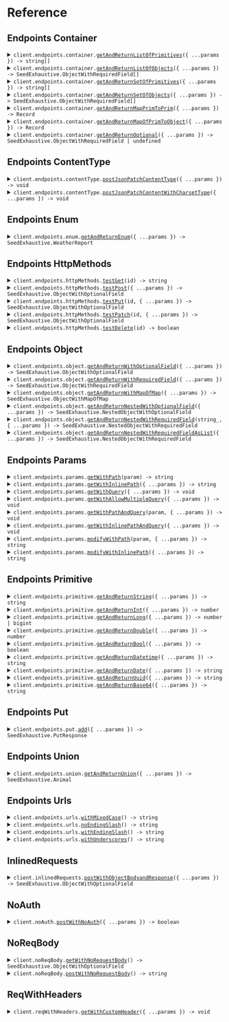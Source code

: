 # Reference
## Endpoints Container
<details><summary><code>client.endpoints.container.<a href="/src/api/resources/endpoints/resources/container/client/Client.ts">getAndReturnListOfPrimitives</a>({ ...params }) -> string[]</code></summary>
<dl>
<dd>

#### 🔌 Usage

<dl>
<dd>

<dl>
<dd>

```typescript
await client.endpoints.container.getAndReturnListOfPrimitives(["string", "string"]);

```
</dd>
</dl>
</dd>
</dl>

#### ⚙️ Parameters

<dl>
<dd>

<dl>
<dd>

**request:** `string[]` 
    
</dd>
</dl>

<dl>
<dd>

**requestOptions:** `Container.RequestOptions` 
    
</dd>
</dl>
</dd>
</dl>


</dd>
</dl>
</details>

<details><summary><code>client.endpoints.container.<a href="/src/api/resources/endpoints/resources/container/client/Client.ts">getAndReturnListOfObjects</a>({ ...params }) -> SeedExhaustive.ObjectWithRequiredField[]</code></summary>
<dl>
<dd>

#### 🔌 Usage

<dl>
<dd>

<dl>
<dd>

```typescript
await client.endpoints.container.getAndReturnListOfObjects([{
        string: "string"
    }, {
        string: "string"
    }]);

```
</dd>
</dl>
</dd>
</dl>

#### ⚙️ Parameters

<dl>
<dd>

<dl>
<dd>

**request:** `SeedExhaustive.ObjectWithRequiredField[]` 
    
</dd>
</dl>

<dl>
<dd>

**requestOptions:** `Container.RequestOptions` 
    
</dd>
</dl>
</dd>
</dl>


</dd>
</dl>
</details>

<details><summary><code>client.endpoints.container.<a href="/src/api/resources/endpoints/resources/container/client/Client.ts">getAndReturnSetOfPrimitives</a>({ ...params }) -> string[]</code></summary>
<dl>
<dd>

#### 🔌 Usage

<dl>
<dd>

<dl>
<dd>

```typescript
await client.endpoints.container.getAndReturnSetOfPrimitives(["string"]);

```
</dd>
</dl>
</dd>
</dl>

#### ⚙️ Parameters

<dl>
<dd>

<dl>
<dd>

**request:** `string[]` 
    
</dd>
</dl>

<dl>
<dd>

**requestOptions:** `Container.RequestOptions` 
    
</dd>
</dl>
</dd>
</dl>


</dd>
</dl>
</details>

<details><summary><code>client.endpoints.container.<a href="/src/api/resources/endpoints/resources/container/client/Client.ts">getAndReturnSetOfObjects</a>({ ...params }) -> SeedExhaustive.ObjectWithRequiredField[]</code></summary>
<dl>
<dd>

#### 🔌 Usage

<dl>
<dd>

<dl>
<dd>

```typescript
await client.endpoints.container.getAndReturnSetOfObjects([{
        string: "string"
    }]);

```
</dd>
</dl>
</dd>
</dl>

#### ⚙️ Parameters

<dl>
<dd>

<dl>
<dd>

**request:** `SeedExhaustive.ObjectWithRequiredField[]` 
    
</dd>
</dl>

<dl>
<dd>

**requestOptions:** `Container.RequestOptions` 
    
</dd>
</dl>
</dd>
</dl>


</dd>
</dl>
</details>

<details><summary><code>client.endpoints.container.<a href="/src/api/resources/endpoints/resources/container/client/Client.ts">getAndReturnMapPrimToPrim</a>({ ...params }) -> Record<string, string></code></summary>
<dl>
<dd>

#### 🔌 Usage

<dl>
<dd>

<dl>
<dd>

```typescript
await client.endpoints.container.getAndReturnMapPrimToPrim({
    "string": "string"
});

```
</dd>
</dl>
</dd>
</dl>

#### ⚙️ Parameters

<dl>
<dd>

<dl>
<dd>

**request:** `Record<string, string>` 
    
</dd>
</dl>

<dl>
<dd>

**requestOptions:** `Container.RequestOptions` 
    
</dd>
</dl>
</dd>
</dl>


</dd>
</dl>
</details>

<details><summary><code>client.endpoints.container.<a href="/src/api/resources/endpoints/resources/container/client/Client.ts">getAndReturnMapOfPrimToObject</a>({ ...params }) -> Record<string, SeedExhaustive.ObjectWithRequiredField></code></summary>
<dl>
<dd>

#### 🔌 Usage

<dl>
<dd>

<dl>
<dd>

```typescript
await client.endpoints.container.getAndReturnMapOfPrimToObject({
    "string": {
        string: "string"
    }
});

```
</dd>
</dl>
</dd>
</dl>

#### ⚙️ Parameters

<dl>
<dd>

<dl>
<dd>

**request:** `Record<string, SeedExhaustive.ObjectWithRequiredField>` 
    
</dd>
</dl>

<dl>
<dd>

**requestOptions:** `Container.RequestOptions` 
    
</dd>
</dl>
</dd>
</dl>


</dd>
</dl>
</details>

<details><summary><code>client.endpoints.container.<a href="/src/api/resources/endpoints/resources/container/client/Client.ts">getAndReturnOptional</a>({ ...params }) -> SeedExhaustive.ObjectWithRequiredField | undefined</code></summary>
<dl>
<dd>

#### 🔌 Usage

<dl>
<dd>

<dl>
<dd>

```typescript
await client.endpoints.container.getAndReturnOptional({
    string: "string"
});

```
</dd>
</dl>
</dd>
</dl>

#### ⚙️ Parameters

<dl>
<dd>

<dl>
<dd>

**request:** `SeedExhaustive.ObjectWithRequiredField` 
    
</dd>
</dl>

<dl>
<dd>

**requestOptions:** `Container.RequestOptions` 
    
</dd>
</dl>
</dd>
</dl>


</dd>
</dl>
</details>

## Endpoints ContentType
<details><summary><code>client.endpoints.contentType.<a href="/src/api/resources/endpoints/resources/contentType/client/Client.ts">postJsonPatchContentType</a>({ ...params }) -> void</code></summary>
<dl>
<dd>

#### 🔌 Usage

<dl>
<dd>

<dl>
<dd>

```typescript
await client.endpoints.contentType.postJsonPatchContentType({
    string: "string",
    integer: 1,
    long: BigInt("1000000"),
    double: 1.1,
    bool: true,
    datetime: "2024-01-15T09:30:00Z",
    date: "2023-01-15",
    uuid: "d5e9c84f-c2b2-4bf4-b4b0-7ffd7a9ffc32",
    base64: "SGVsbG8gd29ybGQh",
    list: ["list", "list"],
    set: ["set"],
    map: {
        1: "map"
    },
    bigint: BigInt("1000000")
});

```
</dd>
</dl>
</dd>
</dl>

#### ⚙️ Parameters

<dl>
<dd>

<dl>
<dd>

**request:** `SeedExhaustive.ObjectWithOptionalField` 
    
</dd>
</dl>

<dl>
<dd>

**requestOptions:** `ContentType.RequestOptions` 
    
</dd>
</dl>
</dd>
</dl>


</dd>
</dl>
</details>

<details><summary><code>client.endpoints.contentType.<a href="/src/api/resources/endpoints/resources/contentType/client/Client.ts">postJsonPatchContentWithCharsetType</a>({ ...params }) -> void</code></summary>
<dl>
<dd>

#### 🔌 Usage

<dl>
<dd>

<dl>
<dd>

```typescript
await client.endpoints.contentType.postJsonPatchContentWithCharsetType({
    string: "string",
    integer: 1,
    long: BigInt("1000000"),
    double: 1.1,
    bool: true,
    datetime: "2024-01-15T09:30:00Z",
    date: "2023-01-15",
    uuid: "d5e9c84f-c2b2-4bf4-b4b0-7ffd7a9ffc32",
    base64: "SGVsbG8gd29ybGQh",
    list: ["list", "list"],
    set: ["set"],
    map: {
        1: "map"
    },
    bigint: BigInt("1000000")
});

```
</dd>
</dl>
</dd>
</dl>

#### ⚙️ Parameters

<dl>
<dd>

<dl>
<dd>

**request:** `SeedExhaustive.ObjectWithOptionalField` 
    
</dd>
</dl>

<dl>
<dd>

**requestOptions:** `ContentType.RequestOptions` 
    
</dd>
</dl>
</dd>
</dl>


</dd>
</dl>
</details>

## Endpoints Enum
<details><summary><code>client.endpoints.enum.<a href="/src/api/resources/endpoints/resources/enum/client/Client.ts">getAndReturnEnum</a>({ ...params }) -> SeedExhaustive.WeatherReport</code></summary>
<dl>
<dd>

#### 🔌 Usage

<dl>
<dd>

<dl>
<dd>

```typescript
await client.endpoints.enum.getAndReturnEnum("SUNNY");

```
</dd>
</dl>
</dd>
</dl>

#### ⚙️ Parameters

<dl>
<dd>

<dl>
<dd>

**request:** `SeedExhaustive.WeatherReport` 
    
</dd>
</dl>

<dl>
<dd>

**requestOptions:** `Enum.RequestOptions` 
    
</dd>
</dl>
</dd>
</dl>


</dd>
</dl>
</details>

## Endpoints HttpMethods
<details><summary><code>client.endpoints.httpMethods.<a href="/src/api/resources/endpoints/resources/httpMethods/client/Client.ts">testGet</a>(id) -> string</code></summary>
<dl>
<dd>

#### 🔌 Usage

<dl>
<dd>

<dl>
<dd>

```typescript
await client.endpoints.httpMethods.testGet("id");

```
</dd>
</dl>
</dd>
</dl>

#### ⚙️ Parameters

<dl>
<dd>

<dl>
<dd>

**id:** `string` 
    
</dd>
</dl>

<dl>
<dd>

**requestOptions:** `HttpMethods.RequestOptions` 
    
</dd>
</dl>
</dd>
</dl>


</dd>
</dl>
</details>

<details><summary><code>client.endpoints.httpMethods.<a href="/src/api/resources/endpoints/resources/httpMethods/client/Client.ts">testPost</a>({ ...params }) -> SeedExhaustive.ObjectWithOptionalField</code></summary>
<dl>
<dd>

#### 🔌 Usage

<dl>
<dd>

<dl>
<dd>

```typescript
await client.endpoints.httpMethods.testPost({
    string: "string"
});

```
</dd>
</dl>
</dd>
</dl>

#### ⚙️ Parameters

<dl>
<dd>

<dl>
<dd>

**request:** `SeedExhaustive.ObjectWithRequiredField` 
    
</dd>
</dl>

<dl>
<dd>

**requestOptions:** `HttpMethods.RequestOptions` 
    
</dd>
</dl>
</dd>
</dl>


</dd>
</dl>
</details>

<details><summary><code>client.endpoints.httpMethods.<a href="/src/api/resources/endpoints/resources/httpMethods/client/Client.ts">testPut</a>(id, { ...params }) -> SeedExhaustive.ObjectWithOptionalField</code></summary>
<dl>
<dd>

#### 🔌 Usage

<dl>
<dd>

<dl>
<dd>

```typescript
await client.endpoints.httpMethods.testPut("id", {
    string: "string"
});

```
</dd>
</dl>
</dd>
</dl>

#### ⚙️ Parameters

<dl>
<dd>

<dl>
<dd>

**id:** `string` 
    
</dd>
</dl>

<dl>
<dd>

**request:** `SeedExhaustive.ObjectWithRequiredField` 
    
</dd>
</dl>

<dl>
<dd>

**requestOptions:** `HttpMethods.RequestOptions` 
    
</dd>
</dl>
</dd>
</dl>


</dd>
</dl>
</details>

<details><summary><code>client.endpoints.httpMethods.<a href="/src/api/resources/endpoints/resources/httpMethods/client/Client.ts">testPatch</a>(id, { ...params }) -> SeedExhaustive.ObjectWithOptionalField</code></summary>
<dl>
<dd>

#### 🔌 Usage

<dl>
<dd>

<dl>
<dd>

```typescript
await client.endpoints.httpMethods.testPatch("id", {
    string: "string",
    integer: 1,
    long: BigInt("1000000"),
    double: 1.1,
    bool: true,
    datetime: "2024-01-15T09:30:00Z",
    date: "2023-01-15",
    uuid: "d5e9c84f-c2b2-4bf4-b4b0-7ffd7a9ffc32",
    base64: "SGVsbG8gd29ybGQh",
    list: ["list", "list"],
    set: ["set"],
    map: {
        1: "map"
    },
    bigint: BigInt("1000000")
});

```
</dd>
</dl>
</dd>
</dl>

#### ⚙️ Parameters

<dl>
<dd>

<dl>
<dd>

**id:** `string` 
    
</dd>
</dl>

<dl>
<dd>

**request:** `SeedExhaustive.ObjectWithOptionalField` 
    
</dd>
</dl>

<dl>
<dd>

**requestOptions:** `HttpMethods.RequestOptions` 
    
</dd>
</dl>
</dd>
</dl>


</dd>
</dl>
</details>

<details><summary><code>client.endpoints.httpMethods.<a href="/src/api/resources/endpoints/resources/httpMethods/client/Client.ts">testDelete</a>(id) -> boolean</code></summary>
<dl>
<dd>

#### 🔌 Usage

<dl>
<dd>

<dl>
<dd>

```typescript
await client.endpoints.httpMethods.testDelete("id");

```
</dd>
</dl>
</dd>
</dl>

#### ⚙️ Parameters

<dl>
<dd>

<dl>
<dd>

**id:** `string` 
    
</dd>
</dl>

<dl>
<dd>

**requestOptions:** `HttpMethods.RequestOptions` 
    
</dd>
</dl>
</dd>
</dl>


</dd>
</dl>
</details>

## Endpoints Object
<details><summary><code>client.endpoints.object.<a href="/src/api/resources/endpoints/resources/object/client/Client.ts">getAndReturnWithOptionalField</a>({ ...params }) -> SeedExhaustive.ObjectWithOptionalField</code></summary>
<dl>
<dd>

#### 🔌 Usage

<dl>
<dd>

<dl>
<dd>

```typescript
await client.endpoints.object.getAndReturnWithOptionalField({
    string: "string",
    integer: 1,
    long: BigInt("1000000"),
    double: 1.1,
    bool: true,
    datetime: "2024-01-15T09:30:00Z",
    date: "2023-01-15",
    uuid: "d5e9c84f-c2b2-4bf4-b4b0-7ffd7a9ffc32",
    base64: "SGVsbG8gd29ybGQh",
    list: ["list", "list"],
    set: ["set"],
    map: {
        1: "map"
    },
    bigint: BigInt("1000000")
});

```
</dd>
</dl>
</dd>
</dl>

#### ⚙️ Parameters

<dl>
<dd>

<dl>
<dd>

**request:** `SeedExhaustive.ObjectWithOptionalField` 
    
</dd>
</dl>

<dl>
<dd>

**requestOptions:** `Object_.RequestOptions` 
    
</dd>
</dl>
</dd>
</dl>


</dd>
</dl>
</details>

<details><summary><code>client.endpoints.object.<a href="/src/api/resources/endpoints/resources/object/client/Client.ts">getAndReturnWithRequiredField</a>({ ...params }) -> SeedExhaustive.ObjectWithRequiredField</code></summary>
<dl>
<dd>

#### 🔌 Usage

<dl>
<dd>

<dl>
<dd>

```typescript
await client.endpoints.object.getAndReturnWithRequiredField({
    string: "string"
});

```
</dd>
</dl>
</dd>
</dl>

#### ⚙️ Parameters

<dl>
<dd>

<dl>
<dd>

**request:** `SeedExhaustive.ObjectWithRequiredField` 
    
</dd>
</dl>

<dl>
<dd>

**requestOptions:** `Object_.RequestOptions` 
    
</dd>
</dl>
</dd>
</dl>


</dd>
</dl>
</details>

<details><summary><code>client.endpoints.object.<a href="/src/api/resources/endpoints/resources/object/client/Client.ts">getAndReturnWithMapOfMap</a>({ ...params }) -> SeedExhaustive.ObjectWithMapOfMap</code></summary>
<dl>
<dd>

#### 🔌 Usage

<dl>
<dd>

<dl>
<dd>

```typescript
await client.endpoints.object.getAndReturnWithMapOfMap({
    map: {
        "map": {
            "map": "map"
        }
    }
});

```
</dd>
</dl>
</dd>
</dl>

#### ⚙️ Parameters

<dl>
<dd>

<dl>
<dd>

**request:** `SeedExhaustive.ObjectWithMapOfMap` 
    
</dd>
</dl>

<dl>
<dd>

**requestOptions:** `Object_.RequestOptions` 
    
</dd>
</dl>
</dd>
</dl>


</dd>
</dl>
</details>

<details><summary><code>client.endpoints.object.<a href="/src/api/resources/endpoints/resources/object/client/Client.ts">getAndReturnNestedWithOptionalField</a>({ ...params }) -> SeedExhaustive.NestedObjectWithOptionalField</code></summary>
<dl>
<dd>

#### 🔌 Usage

<dl>
<dd>

<dl>
<dd>

```typescript
await client.endpoints.object.getAndReturnNestedWithOptionalField({
    string: "string",
    NestedObject: {
        string: "string",
        integer: 1,
        long: BigInt("1000000"),
        double: 1.1,
        bool: true,
        datetime: "2024-01-15T09:30:00Z",
        date: "2023-01-15",
        uuid: "d5e9c84f-c2b2-4bf4-b4b0-7ffd7a9ffc32",
        base64: "SGVsbG8gd29ybGQh",
        list: ["list", "list"],
        set: ["set"],
        map: {
            1: "map"
        },
        bigint: BigInt("1000000")
    }
});

```
</dd>
</dl>
</dd>
</dl>

#### ⚙️ Parameters

<dl>
<dd>

<dl>
<dd>

**request:** `SeedExhaustive.NestedObjectWithOptionalField` 
    
</dd>
</dl>

<dl>
<dd>

**requestOptions:** `Object_.RequestOptions` 
    
</dd>
</dl>
</dd>
</dl>


</dd>
</dl>
</details>

<details><summary><code>client.endpoints.object.<a href="/src/api/resources/endpoints/resources/object/client/Client.ts">getAndReturnNestedWithRequiredField</a>(string_, { ...params }) -> SeedExhaustive.NestedObjectWithRequiredField</code></summary>
<dl>
<dd>

#### 🔌 Usage

<dl>
<dd>

<dl>
<dd>

```typescript
await client.endpoints.object.getAndReturnNestedWithRequiredField("string", {
    string: "string",
    NestedObject: {
        string: "string",
        integer: 1,
        long: BigInt("1000000"),
        double: 1.1,
        bool: true,
        datetime: "2024-01-15T09:30:00Z",
        date: "2023-01-15",
        uuid: "d5e9c84f-c2b2-4bf4-b4b0-7ffd7a9ffc32",
        base64: "SGVsbG8gd29ybGQh",
        list: ["list", "list"],
        set: ["set"],
        map: {
            1: "map"
        },
        bigint: BigInt("1000000")
    }
});

```
</dd>
</dl>
</dd>
</dl>

#### ⚙️ Parameters

<dl>
<dd>

<dl>
<dd>

**string_:** `string` 
    
</dd>
</dl>

<dl>
<dd>

**request:** `SeedExhaustive.NestedObjectWithRequiredField` 
    
</dd>
</dl>

<dl>
<dd>

**requestOptions:** `Object_.RequestOptions` 
    
</dd>
</dl>
</dd>
</dl>


</dd>
</dl>
</details>

<details><summary><code>client.endpoints.object.<a href="/src/api/resources/endpoints/resources/object/client/Client.ts">getAndReturnNestedWithRequiredFieldAsList</a>({ ...params }) -> SeedExhaustive.NestedObjectWithRequiredField</code></summary>
<dl>
<dd>

#### 🔌 Usage

<dl>
<dd>

<dl>
<dd>

```typescript
await client.endpoints.object.getAndReturnNestedWithRequiredFieldAsList([{
        string: "string",
        NestedObject: {
            string: "string",
            integer: 1,
            long: BigInt("1000000"),
            double: 1.1,
            bool: true,
            datetime: "2024-01-15T09:30:00Z",
            date: "2023-01-15",
            uuid: "d5e9c84f-c2b2-4bf4-b4b0-7ffd7a9ffc32",
            base64: "SGVsbG8gd29ybGQh",
            list: ["list", "list"],
            set: ["set"],
            map: {
                1: "map"
            },
            bigint: BigInt("1000000")
        }
    }, {
        string: "string",
        NestedObject: {
            string: "string",
            integer: 1,
            long: BigInt("1000000"),
            double: 1.1,
            bool: true,
            datetime: "2024-01-15T09:30:00Z",
            date: "2023-01-15",
            uuid: "d5e9c84f-c2b2-4bf4-b4b0-7ffd7a9ffc32",
            base64: "SGVsbG8gd29ybGQh",
            list: ["list", "list"],
            set: ["set"],
            map: {
                1: "map"
            },
            bigint: BigInt("1000000")
        }
    }]);

```
</dd>
</dl>
</dd>
</dl>

#### ⚙️ Parameters

<dl>
<dd>

<dl>
<dd>

**request:** `SeedExhaustive.NestedObjectWithRequiredField[]` 
    
</dd>
</dl>

<dl>
<dd>

**requestOptions:** `Object_.RequestOptions` 
    
</dd>
</dl>
</dd>
</dl>


</dd>
</dl>
</details>

## Endpoints Params
<details><summary><code>client.endpoints.params.<a href="/src/api/resources/endpoints/resources/params/client/Client.ts">getWithPath</a>(param) -> string</code></summary>
<dl>
<dd>

#### 📝 Description

<dl>
<dd>

<dl>
<dd>

GET with path param
</dd>
</dl>
</dd>
</dl>

#### 🔌 Usage

<dl>
<dd>

<dl>
<dd>

```typescript
await client.endpoints.params.getWithPath("param");

```
</dd>
</dl>
</dd>
</dl>

#### ⚙️ Parameters

<dl>
<dd>

<dl>
<dd>

**param:** `string` 
    
</dd>
</dl>

<dl>
<dd>

**requestOptions:** `Params.RequestOptions` 
    
</dd>
</dl>
</dd>
</dl>


</dd>
</dl>
</details>

<details><summary><code>client.endpoints.params.<a href="/src/api/resources/endpoints/resources/params/client/Client.ts">getWithInlinePath</a>({ ...params }) -> string</code></summary>
<dl>
<dd>

#### 📝 Description

<dl>
<dd>

<dl>
<dd>

GET with path param
</dd>
</dl>
</dd>
</dl>

#### 🔌 Usage

<dl>
<dd>

<dl>
<dd>

```typescript
await client.endpoints.params.getWithInlinePath({
    param: "param"
});

```
</dd>
</dl>
</dd>
</dl>

#### ⚙️ Parameters

<dl>
<dd>

<dl>
<dd>

**request:** `SeedExhaustive.endpoints.GetWithInlinePath` 
    
</dd>
</dl>

<dl>
<dd>

**requestOptions:** `Params.RequestOptions` 
    
</dd>
</dl>
</dd>
</dl>


</dd>
</dl>
</details>

<details><summary><code>client.endpoints.params.<a href="/src/api/resources/endpoints/resources/params/client/Client.ts">getWithQuery</a>({ ...params }) -> void</code></summary>
<dl>
<dd>

#### 📝 Description

<dl>
<dd>

<dl>
<dd>

GET with query param
</dd>
</dl>
</dd>
</dl>

#### 🔌 Usage

<dl>
<dd>

<dl>
<dd>

```typescript
await client.endpoints.params.getWithQuery({
    query: "query",
    number: 1
});

```
</dd>
</dl>
</dd>
</dl>

#### ⚙️ Parameters

<dl>
<dd>

<dl>
<dd>

**request:** `SeedExhaustive.endpoints.GetWithQuery` 
    
</dd>
</dl>

<dl>
<dd>

**requestOptions:** `Params.RequestOptions` 
    
</dd>
</dl>
</dd>
</dl>


</dd>
</dl>
</details>

<details><summary><code>client.endpoints.params.<a href="/src/api/resources/endpoints/resources/params/client/Client.ts">getWithAllowMultipleQuery</a>({ ...params }) -> void</code></summary>
<dl>
<dd>

#### 📝 Description

<dl>
<dd>

<dl>
<dd>

GET with multiple of same query param
</dd>
</dl>
</dd>
</dl>

#### 🔌 Usage

<dl>
<dd>

<dl>
<dd>

```typescript
await client.endpoints.params.getWithAllowMultipleQuery({
    query: "query",
    number: 1
});

```
</dd>
</dl>
</dd>
</dl>

#### ⚙️ Parameters

<dl>
<dd>

<dl>
<dd>

**request:** `SeedExhaustive.endpoints.GetWithMultipleQuery` 
    
</dd>
</dl>

<dl>
<dd>

**requestOptions:** `Params.RequestOptions` 
    
</dd>
</dl>
</dd>
</dl>


</dd>
</dl>
</details>

<details><summary><code>client.endpoints.params.<a href="/src/api/resources/endpoints/resources/params/client/Client.ts">getWithPathAndQuery</a>(param, { ...params }) -> void</code></summary>
<dl>
<dd>

#### 📝 Description

<dl>
<dd>

<dl>
<dd>

GET with path and query params
</dd>
</dl>
</dd>
</dl>

#### 🔌 Usage

<dl>
<dd>

<dl>
<dd>

```typescript
await client.endpoints.params.getWithPathAndQuery("param", {
    query: "query"
});

```
</dd>
</dl>
</dd>
</dl>

#### ⚙️ Parameters

<dl>
<dd>

<dl>
<dd>

**param:** `string` 
    
</dd>
</dl>

<dl>
<dd>

**request:** `SeedExhaustive.endpoints.GetWithPathAndQuery` 
    
</dd>
</dl>

<dl>
<dd>

**requestOptions:** `Params.RequestOptions` 
    
</dd>
</dl>
</dd>
</dl>


</dd>
</dl>
</details>

<details><summary><code>client.endpoints.params.<a href="/src/api/resources/endpoints/resources/params/client/Client.ts">getWithInlinePathAndQuery</a>({ ...params }) -> void</code></summary>
<dl>
<dd>

#### 📝 Description

<dl>
<dd>

<dl>
<dd>

GET with path and query params
</dd>
</dl>
</dd>
</dl>

#### 🔌 Usage

<dl>
<dd>

<dl>
<dd>

```typescript
await client.endpoints.params.getWithInlinePathAndQuery({
    param: "param",
    query: "query"
});

```
</dd>
</dl>
</dd>
</dl>

#### ⚙️ Parameters

<dl>
<dd>

<dl>
<dd>

**request:** `SeedExhaustive.endpoints.GetWithInlinePathAndQuery` 
    
</dd>
</dl>

<dl>
<dd>

**requestOptions:** `Params.RequestOptions` 
    
</dd>
</dl>
</dd>
</dl>


</dd>
</dl>
</details>

<details><summary><code>client.endpoints.params.<a href="/src/api/resources/endpoints/resources/params/client/Client.ts">modifyWithPath</a>(param, { ...params }) -> string</code></summary>
<dl>
<dd>

#### 📝 Description

<dl>
<dd>

<dl>
<dd>

PUT to update with path param
</dd>
</dl>
</dd>
</dl>

#### 🔌 Usage

<dl>
<dd>

<dl>
<dd>

```typescript
await client.endpoints.params.modifyWithPath("param", "string");

```
</dd>
</dl>
</dd>
</dl>

#### ⚙️ Parameters

<dl>
<dd>

<dl>
<dd>

**param:** `string` 
    
</dd>
</dl>

<dl>
<dd>

**request:** `string` 
    
</dd>
</dl>

<dl>
<dd>

**requestOptions:** `Params.RequestOptions` 
    
</dd>
</dl>
</dd>
</dl>


</dd>
</dl>
</details>

<details><summary><code>client.endpoints.params.<a href="/src/api/resources/endpoints/resources/params/client/Client.ts">modifyWithInlinePath</a>({ ...params }) -> string</code></summary>
<dl>
<dd>

#### 📝 Description

<dl>
<dd>

<dl>
<dd>

PUT to update with path param
</dd>
</dl>
</dd>
</dl>

#### 🔌 Usage

<dl>
<dd>

<dl>
<dd>

```typescript
await client.endpoints.params.modifyWithInlinePath({
    param: "param",
    body: "string"
});

```
</dd>
</dl>
</dd>
</dl>

#### ⚙️ Parameters

<dl>
<dd>

<dl>
<dd>

**request:** `SeedExhaustive.endpoints.ModifyResourceAtInlinedPath` 
    
</dd>
</dl>

<dl>
<dd>

**requestOptions:** `Params.RequestOptions` 
    
</dd>
</dl>
</dd>
</dl>


</dd>
</dl>
</details>

## Endpoints Primitive
<details><summary><code>client.endpoints.primitive.<a href="/src/api/resources/endpoints/resources/primitive/client/Client.ts">getAndReturnString</a>({ ...params }) -> string</code></summary>
<dl>
<dd>

#### 🔌 Usage

<dl>
<dd>

<dl>
<dd>

```typescript
await client.endpoints.primitive.getAndReturnString("string");

```
</dd>
</dl>
</dd>
</dl>

#### ⚙️ Parameters

<dl>
<dd>

<dl>
<dd>

**request:** `string` 
    
</dd>
</dl>

<dl>
<dd>

**requestOptions:** `Primitive.RequestOptions` 
    
</dd>
</dl>
</dd>
</dl>


</dd>
</dl>
</details>

<details><summary><code>client.endpoints.primitive.<a href="/src/api/resources/endpoints/resources/primitive/client/Client.ts">getAndReturnInt</a>({ ...params }) -> number</code></summary>
<dl>
<dd>

#### 🔌 Usage

<dl>
<dd>

<dl>
<dd>

```typescript
await client.endpoints.primitive.getAndReturnInt(1);

```
</dd>
</dl>
</dd>
</dl>

#### ⚙️ Parameters

<dl>
<dd>

<dl>
<dd>

**request:** `number` 
    
</dd>
</dl>

<dl>
<dd>

**requestOptions:** `Primitive.RequestOptions` 
    
</dd>
</dl>
</dd>
</dl>


</dd>
</dl>
</details>

<details><summary><code>client.endpoints.primitive.<a href="/src/api/resources/endpoints/resources/primitive/client/Client.ts">getAndReturnLong</a>({ ...params }) -> number | bigint</code></summary>
<dl>
<dd>

#### 🔌 Usage

<dl>
<dd>

<dl>
<dd>

```typescript
await client.endpoints.primitive.getAndReturnLong(BigInt("1000000"));

```
</dd>
</dl>
</dd>
</dl>

#### ⚙️ Parameters

<dl>
<dd>

<dl>
<dd>

**request:** `number | bigint` 
    
</dd>
</dl>

<dl>
<dd>

**requestOptions:** `Primitive.RequestOptions` 
    
</dd>
</dl>
</dd>
</dl>


</dd>
</dl>
</details>

<details><summary><code>client.endpoints.primitive.<a href="/src/api/resources/endpoints/resources/primitive/client/Client.ts">getAndReturnDouble</a>({ ...params }) -> number</code></summary>
<dl>
<dd>

#### 🔌 Usage

<dl>
<dd>

<dl>
<dd>

```typescript
await client.endpoints.primitive.getAndReturnDouble(1.1);

```
</dd>
</dl>
</dd>
</dl>

#### ⚙️ Parameters

<dl>
<dd>

<dl>
<dd>

**request:** `number` 
    
</dd>
</dl>

<dl>
<dd>

**requestOptions:** `Primitive.RequestOptions` 
    
</dd>
</dl>
</dd>
</dl>


</dd>
</dl>
</details>

<details><summary><code>client.endpoints.primitive.<a href="/src/api/resources/endpoints/resources/primitive/client/Client.ts">getAndReturnBool</a>({ ...params }) -> boolean</code></summary>
<dl>
<dd>

#### 🔌 Usage

<dl>
<dd>

<dl>
<dd>

```typescript
await client.endpoints.primitive.getAndReturnBool(true);

```
</dd>
</dl>
</dd>
</dl>

#### ⚙️ Parameters

<dl>
<dd>

<dl>
<dd>

**request:** `boolean` 
    
</dd>
</dl>

<dl>
<dd>

**requestOptions:** `Primitive.RequestOptions` 
    
</dd>
</dl>
</dd>
</dl>


</dd>
</dl>
</details>

<details><summary><code>client.endpoints.primitive.<a href="/src/api/resources/endpoints/resources/primitive/client/Client.ts">getAndReturnDatetime</a>({ ...params }) -> string</code></summary>
<dl>
<dd>

#### 🔌 Usage

<dl>
<dd>

<dl>
<dd>

```typescript
await client.endpoints.primitive.getAndReturnDatetime("2024-01-15T09:30:00Z");

```
</dd>
</dl>
</dd>
</dl>

#### ⚙️ Parameters

<dl>
<dd>

<dl>
<dd>

**request:** `string` 
    
</dd>
</dl>

<dl>
<dd>

**requestOptions:** `Primitive.RequestOptions` 
    
</dd>
</dl>
</dd>
</dl>


</dd>
</dl>
</details>

<details><summary><code>client.endpoints.primitive.<a href="/src/api/resources/endpoints/resources/primitive/client/Client.ts">getAndReturnDate</a>({ ...params }) -> string</code></summary>
<dl>
<dd>

#### 🔌 Usage

<dl>
<dd>

<dl>
<dd>

```typescript
await client.endpoints.primitive.getAndReturnDate("2023-01-15");

```
</dd>
</dl>
</dd>
</dl>

#### ⚙️ Parameters

<dl>
<dd>

<dl>
<dd>

**request:** `string` 
    
</dd>
</dl>

<dl>
<dd>

**requestOptions:** `Primitive.RequestOptions` 
    
</dd>
</dl>
</dd>
</dl>


</dd>
</dl>
</details>

<details><summary><code>client.endpoints.primitive.<a href="/src/api/resources/endpoints/resources/primitive/client/Client.ts">getAndReturnUuid</a>({ ...params }) -> string</code></summary>
<dl>
<dd>

#### 🔌 Usage

<dl>
<dd>

<dl>
<dd>

```typescript
await client.endpoints.primitive.getAndReturnUuid("d5e9c84f-c2b2-4bf4-b4b0-7ffd7a9ffc32");

```
</dd>
</dl>
</dd>
</dl>

#### ⚙️ Parameters

<dl>
<dd>

<dl>
<dd>

**request:** `string` 
    
</dd>
</dl>

<dl>
<dd>

**requestOptions:** `Primitive.RequestOptions` 
    
</dd>
</dl>
</dd>
</dl>


</dd>
</dl>
</details>

<details><summary><code>client.endpoints.primitive.<a href="/src/api/resources/endpoints/resources/primitive/client/Client.ts">getAndReturnBase64</a>({ ...params }) -> string</code></summary>
<dl>
<dd>

#### 🔌 Usage

<dl>
<dd>

<dl>
<dd>

```typescript
await client.endpoints.primitive.getAndReturnBase64("SGVsbG8gd29ybGQh");

```
</dd>
</dl>
</dd>
</dl>

#### ⚙️ Parameters

<dl>
<dd>

<dl>
<dd>

**request:** `string` 
    
</dd>
</dl>

<dl>
<dd>

**requestOptions:** `Primitive.RequestOptions` 
    
</dd>
</dl>
</dd>
</dl>


</dd>
</dl>
</details>

## Endpoints Put
<details><summary><code>client.endpoints.put.<a href="/src/api/resources/endpoints/resources/put/client/Client.ts">add</a>({ ...params }) -> SeedExhaustive.PutResponse</code></summary>
<dl>
<dd>

#### 🔌 Usage

<dl>
<dd>

<dl>
<dd>

```typescript
await client.endpoints.put.add({
    id: "id"
});

```
</dd>
</dl>
</dd>
</dl>

#### ⚙️ Parameters

<dl>
<dd>

<dl>
<dd>

**request:** `SeedExhaustive.endpoints.PutRequest` 
    
</dd>
</dl>

<dl>
<dd>

**requestOptions:** `Put.RequestOptions` 
    
</dd>
</dl>
</dd>
</dl>


</dd>
</dl>
</details>

## Endpoints Union
<details><summary><code>client.endpoints.union.<a href="/src/api/resources/endpoints/resources/union/client/Client.ts">getAndReturnUnion</a>({ ...params }) -> SeedExhaustive.Animal</code></summary>
<dl>
<dd>

#### 🔌 Usage

<dl>
<dd>

<dl>
<dd>

```typescript
await client.endpoints.union.getAndReturnUnion({
    animal: "dog",
    name: "name",
    likesToWoof: true
});

```
</dd>
</dl>
</dd>
</dl>

#### ⚙️ Parameters

<dl>
<dd>

<dl>
<dd>

**request:** `SeedExhaustive.Animal` 
    
</dd>
</dl>

<dl>
<dd>

**requestOptions:** `Union.RequestOptions` 
    
</dd>
</dl>
</dd>
</dl>


</dd>
</dl>
</details>

## Endpoints Urls
<details><summary><code>client.endpoints.urls.<a href="/src/api/resources/endpoints/resources/urls/client/Client.ts">withMixedCase</a>() -> string</code></summary>
<dl>
<dd>

#### 🔌 Usage

<dl>
<dd>

<dl>
<dd>

```typescript
await client.endpoints.urls.withMixedCase();

```
</dd>
</dl>
</dd>
</dl>

#### ⚙️ Parameters

<dl>
<dd>

<dl>
<dd>

**requestOptions:** `Urls.RequestOptions` 
    
</dd>
</dl>
</dd>
</dl>


</dd>
</dl>
</details>

<details><summary><code>client.endpoints.urls.<a href="/src/api/resources/endpoints/resources/urls/client/Client.ts">noEndingSlash</a>() -> string</code></summary>
<dl>
<dd>

#### 🔌 Usage

<dl>
<dd>

<dl>
<dd>

```typescript
await client.endpoints.urls.noEndingSlash();

```
</dd>
</dl>
</dd>
</dl>

#### ⚙️ Parameters

<dl>
<dd>

<dl>
<dd>

**requestOptions:** `Urls.RequestOptions` 
    
</dd>
</dl>
</dd>
</dl>


</dd>
</dl>
</details>

<details><summary><code>client.endpoints.urls.<a href="/src/api/resources/endpoints/resources/urls/client/Client.ts">withEndingSlash</a>() -> string</code></summary>
<dl>
<dd>

#### 🔌 Usage

<dl>
<dd>

<dl>
<dd>

```typescript
await client.endpoints.urls.withEndingSlash();

```
</dd>
</dl>
</dd>
</dl>

#### ⚙️ Parameters

<dl>
<dd>

<dl>
<dd>

**requestOptions:** `Urls.RequestOptions` 
    
</dd>
</dl>
</dd>
</dl>


</dd>
</dl>
</details>

<details><summary><code>client.endpoints.urls.<a href="/src/api/resources/endpoints/resources/urls/client/Client.ts">withUnderscores</a>() -> string</code></summary>
<dl>
<dd>

#### 🔌 Usage

<dl>
<dd>

<dl>
<dd>

```typescript
await client.endpoints.urls.withUnderscores();

```
</dd>
</dl>
</dd>
</dl>

#### ⚙️ Parameters

<dl>
<dd>

<dl>
<dd>

**requestOptions:** `Urls.RequestOptions` 
    
</dd>
</dl>
</dd>
</dl>


</dd>
</dl>
</details>

## InlinedRequests
<details><summary><code>client.inlinedRequests.<a href="/src/api/resources/inlinedRequests/client/Client.ts">postWithObjectBodyandResponse</a>({ ...params }) -> SeedExhaustive.ObjectWithOptionalField</code></summary>
<dl>
<dd>

#### 📝 Description

<dl>
<dd>

<dl>
<dd>

POST with custom object in request body, response is an object
</dd>
</dl>
</dd>
</dl>

#### 🔌 Usage

<dl>
<dd>

<dl>
<dd>

```typescript
await client.inlinedRequests.postWithObjectBodyandResponse({
    string: "string",
    integer: 1,
    NestedObject: {
        string: "string",
        integer: 1,
        long: BigInt("1000000"),
        double: 1.1,
        bool: true,
        datetime: "2024-01-15T09:30:00Z",
        date: "2023-01-15",
        uuid: "d5e9c84f-c2b2-4bf4-b4b0-7ffd7a9ffc32",
        base64: "SGVsbG8gd29ybGQh",
        list: ["list", "list"],
        set: ["set"],
        map: {
            1: "map"
        },
        bigint: BigInt("1000000")
    }
});

```
</dd>
</dl>
</dd>
</dl>

#### ⚙️ Parameters

<dl>
<dd>

<dl>
<dd>

**request:** `SeedExhaustive.PostWithObjectBody` 
    
</dd>
</dl>

<dl>
<dd>

**requestOptions:** `InlinedRequests.RequestOptions` 
    
</dd>
</dl>
</dd>
</dl>


</dd>
</dl>
</details>

## NoAuth
<details><summary><code>client.noAuth.<a href="/src/api/resources/noAuth/client/Client.ts">postWithNoAuth</a>({ ...params }) -> boolean</code></summary>
<dl>
<dd>

#### 📝 Description

<dl>
<dd>

<dl>
<dd>

POST request with no auth
</dd>
</dl>
</dd>
</dl>

#### 🔌 Usage

<dl>
<dd>

<dl>
<dd>

```typescript
await client.noAuth.postWithNoAuth({
    "key": "value"
});

```
</dd>
</dl>
</dd>
</dl>

#### ⚙️ Parameters

<dl>
<dd>

<dl>
<dd>

**request:** `unknown` 
    
</dd>
</dl>

<dl>
<dd>

**requestOptions:** `NoAuth.RequestOptions` 
    
</dd>
</dl>
</dd>
</dl>


</dd>
</dl>
</details>

## NoReqBody
<details><summary><code>client.noReqBody.<a href="/src/api/resources/noReqBody/client/Client.ts">getWithNoRequestBody</a>() -> SeedExhaustive.ObjectWithOptionalField</code></summary>
<dl>
<dd>

#### 🔌 Usage

<dl>
<dd>

<dl>
<dd>

```typescript
await client.noReqBody.getWithNoRequestBody();

```
</dd>
</dl>
</dd>
</dl>

#### ⚙️ Parameters

<dl>
<dd>

<dl>
<dd>

**requestOptions:** `NoReqBody.RequestOptions` 
    
</dd>
</dl>
</dd>
</dl>


</dd>
</dl>
</details>

<details><summary><code>client.noReqBody.<a href="/src/api/resources/noReqBody/client/Client.ts">postWithNoRequestBody</a>() -> string</code></summary>
<dl>
<dd>

#### 🔌 Usage

<dl>
<dd>

<dl>
<dd>

```typescript
await client.noReqBody.postWithNoRequestBody();

```
</dd>
</dl>
</dd>
</dl>

#### ⚙️ Parameters

<dl>
<dd>

<dl>
<dd>

**requestOptions:** `NoReqBody.RequestOptions` 
    
</dd>
</dl>
</dd>
</dl>


</dd>
</dl>
</details>

## ReqWithHeaders
<details><summary><code>client.reqWithHeaders.<a href="/src/api/resources/reqWithHeaders/client/Client.ts">getWithCustomHeader</a>({ ...params }) -> void</code></summary>
<dl>
<dd>

#### 🔌 Usage

<dl>
<dd>

<dl>
<dd>

```typescript
await client.reqWithHeaders.getWithCustomHeader({
    "X-TEST-SERVICE-HEADER": "X-TEST-SERVICE-HEADER",
    "X-TEST-ENDPOINT-HEADER": "X-TEST-ENDPOINT-HEADER",
    body: "string"
});

```
</dd>
</dl>
</dd>
</dl>

#### ⚙️ Parameters

<dl>
<dd>

<dl>
<dd>

**request:** `SeedExhaustive.ReqWithHeaders` 
    
</dd>
</dl>

<dl>
<dd>

**requestOptions:** `ReqWithHeaders.RequestOptions` 
    
</dd>
</dl>
</dd>
</dl>


</dd>
</dl>
</details>
